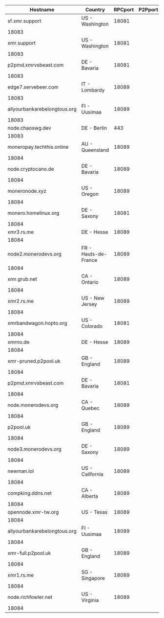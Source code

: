 Hostname | Country | RPCport | P2Pport
--- | --- | --- | ---
sf.xmr.support | US - Washington | 18081
 | 18083
xmr.support | US - Washington | 18081
 | 18083
p2pmd.xmrvsbeast.com | DE - Bavaria | 18081
 | 18083
edge7.servebeer.com | IT - Lombardy | 18089
 | 18083
allyourbankarebelongtous.org | FI - Uusimaa | 18089
 | 18083
node.chaoswg.dev | DE - Berlin | 443
 | 18083
moneropay.techthis.online | AU - Queensland | 18089
 | 18084
node.cryptocano.de | DE - Bavaria | 18089
 | 18084
moneronode.xyz | US - Oregon | 18089
 | 18084
monero.homelinux.org | DE - Saxony | 18081
 | 18084
xmr3.rs.me | DE - Hesse | 18089
 | 18084
node2.monerodevs.org | FR - Hauts-de-France | 18089
 | 18084
xmr.grub.net | CA - Ontario | 18089
 | 18084
xmr2.rs.me | US - New Jersey | 18089
 | 18084
xmrbandwagon.hopto.org | US - Colorado | 18081
 | 18084
xmrno.de | DE - Hesse | 18089
 | 18084
xmr-pruned.p2pool.uk | GB - England | 18089
 | 18084
p2pmd.xmrvsbeast.com | DE - Bavaria | 18081
 | 18084
node.monerodevs.org | CA - Quebec | 18089
 | 18084
p2pool.uk | GB - England | 18089
 | 18084
node3.monerodevs.org | DE - Saxony | 18089
 | 18084
newman.lol | US - California | 18089
 | 18084
compking.ddns.net | CA - Alberta | 18089
 | 18084
opennode.xmr-tw.org | US - Texas | 18089
 | 18084
allyourbankarebelongtous.org | FI - Uusimaa | 18089
 | 18084
xmr-full.p2pool.uk | GB - England | 18089
 | 18084
xmr1.rs.me | SG - Singapore | 18089
 | 18084
node.richfowler.net | US - Virginia | 18089
 | 18084
